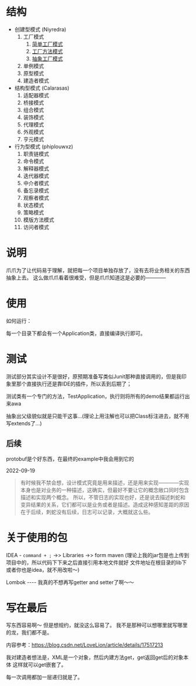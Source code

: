 # 结构

- 创建型模式 (Niyredra)
    1. 工厂模式
        1. [简单工厂模式](./demo/niyredra/factory/simple)
        2. [工厂方法模式](./demo/niyredra/factory/normal)
        3. [抽象工厂模式](./demo/niyredra/factory/abstr)
    2. 单例模式
    3. 原型模式
    4. 建造者模式
- 结构型模式 (Calarasas)
    1. 适配器模式
    2. 桥接模式
    3. 组合模式
    4. 装饰模式
    5. 代理模式
    6. 外观模式
    7. 亨元模式
- 行为型模式 (phiplouwxz)
    1. 职责链模式
    2. 命令模式
    3. 解释器模式
    4. 迭代器模式
    5. 中介者模式
    6. 备忘录模式
    7. 观察者模式
    8. 状态模式
    9. 策略模式
    10. 模版方法模式
    11. 访问者模式

# 说明

爪爪为了让代码易于理解，就把每一个项目单独存放了，没有去将业务相关的东西抽象上去。
这么做爪爪看着很难受，但是爪爪知道这是必要的————

# 使用

如何运行：

每一个目录下都会有一个Application类，直接编译执行即可。

# 测试

测试部分其实设计不是很好，原预期准备写类似Junit那种直接调用的，但是我印象里那个直接执行还是靠IDE的插件，所以丢到后期了；

测试类有一个专门的方法，TestApplication，执行则将所有的demo结果都运行出来awa

抽象出父级貌似就是只能干这事...(理论上用注解也可以把Class标注进去，就不用写extends了...)

## 后续

protobuf是个好东西，在最终的example中我会用到它的

2022-09-19
> 有时候我不禁会想，设计模式究竟是用来描述，还是用来实现————实现本身也是对业务的一种描述，这确实，但最好不要让它的概念敞口同时包含描述和实现两个概念。
> 所以，不管日志的实现也好，还是说去描述刺蛇和变异结果的关系，它们都可以是业务或者是描述。造成这种感知差距的原因在于后续，刺蛇没有后续，日志可以记录，大概就这么些。


# 关于使用的包

IDEA - `command + ;` ->> Libraries ->> form maven (理论上我的jar包是也上传到项目中的，所以代码下下来之后直接引用本地文件就好 文件地址在根目录的lib下 或者你也是idea，就不用改啦～)

Lombok ---- 我真的不想再写getter and setter了啊～～


# 写在最后

写东西容易啊～
但是想规约，就没这么容易了。
我不是那种可以想哪里就写哪里的龙，我们都不是。

内容参考：https://blog.csdn.net/LoveLion/article/details/17517213




我对建造者想法是，XML是一个对象，然后内建方法get，get返回get后的对象本体
这样就可以get嵌套了。

每一次调用都加一层递归就是了。

